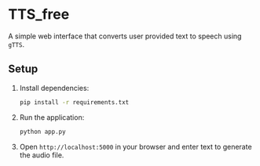 # TTS_free

A simple web interface that converts user provided text to speech using `gTTS`.

## Setup

1. Install dependencies:
   ```bash
   pip install -r requirements.txt
   ```

2. Run the application:
   ```bash
   python app.py
   ```

3. Open `http://localhost:5000` in your browser and enter text to generate the audio file.
